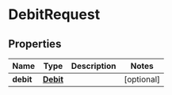 

# DebitRequest

## Properties

Name | Type | Description | Notes
------------ | ------------- | ------------- | -------------
**debit** | [**Debit**](Debit.md) |  |  [optional]




